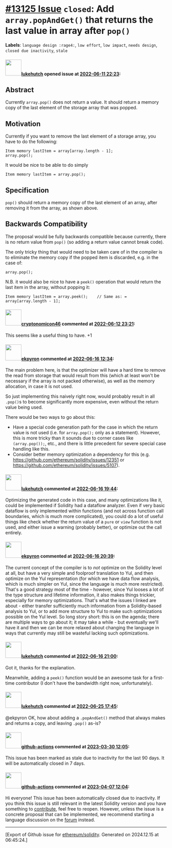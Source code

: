 # [\#13125 Issue](https://github.com/ethereum/solidity/issues/13125) `closed`: Add `array.popAndGet()` that returns the last value in array after `pop()`
**Labels**: `language design :rage4:`, `low effort`, `low impact`, `needs design`, `closed due inactivity`, `stale`


#### <img src="https://avatars.githubusercontent.com/u/811305?u=b2a7f87d77c4fd8a388b45691c92912df24ea6e1&v=4" width="50">[lukehutch](https://github.com/lukehutch) opened issue at [2022-06-11 22:23](https://github.com/ethereum/solidity/issues/13125):

## Abstract

Currently `array.pop()` does not return a value. It should return a memory copy of the last element of the storage array that was popped.

## Motivation

Currently if you want to remove the last element of a storage array, you have to do the following:

```
Item memory lastItem = array[array.length - 1];
array.pop();
```

It would be nice to be able to do simply

```
Item memory lastItem = array.pop();
```

## Specification

`pop()` should return a memory copy of the last element of an array, after removing it from the array, as shown above.

## Backwards Compatibility

The proposal would be fully backwards compatible because currently, there is no return value from `pop()` (so adding a return value cannot break code).

The only tricky thing that would need to be taken care of in the compiler is to eliminate the memory copy if the popped item is discarded, e.g. in the case of:

```
array.pop();
```

N.B. it would also be nice to have a `peek()` operation that would return the last item in the array, without popping it:

```
Item memory lastItem = array.peek();    // Same as: = array[array.length - 1];
```

#### <img src="https://avatars.githubusercontent.com/u/94910274?u=e496877fd1939c1bebeb5e12d5d6f71e96ade2fc&v=4" width="50">[cryptonomicon46](https://github.com/cryptonomicon46) commented at [2022-06-12 23:21](https://github.com/ethereum/solidity/issues/13125#issuecomment-1153320457):

 This seems like a useful thing to have. +1

#### <img src="https://avatars.githubusercontent.com/u/1347491?v=4" width="50">[ekpyron](https://github.com/ekpyron) commented at [2022-06-16 12:34](https://github.com/ethereum/solidity/issues/13125#issuecomment-1157608510):

The main problem here, is that the optimizer will have a hard time to remove the read from storage that would result from this (which at least won't be necessary if the array is not packed otherwise), as well as the memory allocation, in case it is not used.

So just implementing this naively right now, would probably result in all ``.pop()``s to become significantly more expensive, even without the return value being used.

There would be two ways to go about this:
- Have a special code generation path for the case in which the return value is not used (i.e. for ``array.pop();`` only as a statement). However, this is more tricky than it sounds due to corner cases like ``(array.pop());``, etc., and there is little precedent for severe special case handling like this.
- Consider better memory optimization a dependency for this (e.g. https://github.com/ethereum/solidity/issues/12351 or https://github.com/ethereum/solidity/issues/5107).

#### <img src="https://avatars.githubusercontent.com/u/811305?u=b2a7f87d77c4fd8a388b45691c92912df24ea6e1&v=4" width="50">[lukehutch](https://github.com/lukehutch) commented at [2022-06-16 19:44](https://github.com/ethereum/solidity/issues/13125#issuecomment-1158067590):

Optimizing the generated code in this case, and many optimizations like it, could be implemented if Solidity had a dataflow analyzer. Even if very basic dataflow is only implemented within functions (and not across function call boundaries, which is much more complicated), you could do a lot of useful things like check whether the return value of a `pure` or `view` function is not used, and either issue a warning (probably better), or optimize out the call entirely.

#### <img src="https://avatars.githubusercontent.com/u/1347491?v=4" width="50">[ekpyron](https://github.com/ekpyron) commented at [2022-06-16 20:39](https://github.com/ethereum/solidity/issues/13125#issuecomment-1158108747):

The current concept of the compiler is to *not* optimize on the Solidity level at all, but have a very simple and foolproof translation to Yul, and then optimize on the Yul representation (for which we have data flow analysis, which is much simpler on Yul, since the language is much more restricted). That's a good strategy most of the time - however, since Yul looses a lot of the type structure and lifetime information, it also makes things trickier, especially for memory optimizations. That's what the issues I linked are about - either transfer sufficiently much information from a Solidity-based analysis to Yul, or to add more structure to Yul to make such optimizations possible on the Yul level. So long story short: this is on the agenda; there are multiple ways to go about it; it may take a while - but eventually we'll have it and then we can be more relaxed about changing the language in ways that currently may still be wasteful lacking such optimizations.

#### <img src="https://avatars.githubusercontent.com/u/811305?u=b2a7f87d77c4fd8a388b45691c92912df24ea6e1&v=4" width="50">[lukehutch](https://github.com/lukehutch) commented at [2022-06-16 21:00](https://github.com/ethereum/solidity/issues/13125#issuecomment-1158126604):

Got it, thanks for the explanation.

Meanwhile, adding a `peek()` function would be an awesome task for a first-time contributor (I don't have the bandwidth right now, unfortunately).

#### <img src="https://avatars.githubusercontent.com/u/811305?u=b2a7f87d77c4fd8a388b45691c92912df24ea6e1&v=4" width="50">[lukehutch](https://github.com/lukehutch) commented at [2022-06-25 17:45](https://github.com/ethereum/solidity/issues/13125#issuecomment-1166332741):

@ekpyron OK, how about adding a `.popAndGet()` method that always makes and returns a copy, and leaving `.pop()` as-is?

#### <img src="https://avatars.githubusercontent.com/in/15368?v=4" width="50">[github-actions](https://github.com/apps/github-actions) commented at [2023-03-30 12:05](https://github.com/ethereum/solidity/issues/13125#issuecomment-1490187986):

This issue has been marked as stale due to inactivity for the last 90 days.
It will be automatically closed in 7 days.

#### <img src="https://avatars.githubusercontent.com/in/15368?v=4" width="50">[github-actions](https://github.com/apps/github-actions) commented at [2023-04-07 12:04](https://github.com/ethereum/solidity/issues/13125#issuecomment-1500227803):

Hi everyone! This issue has been automatically closed due to inactivity.
If you think this issue is still relevant in the latest Solidity version and you have something to [contribute](https://docs.soliditylang.org/en/latest/contributing.html), feel free to reopen.
However, unless the issue is a concrete proposal that can be implemented, we recommend starting a language discussion on the [forum](https://forum.soliditylang.org) instead.


-------------------------------------------------------------------------------



[Export of Github issue for [ethereum/solidity](https://github.com/ethereum/solidity). Generated on 2024.12.15 at 06:45:24.]
